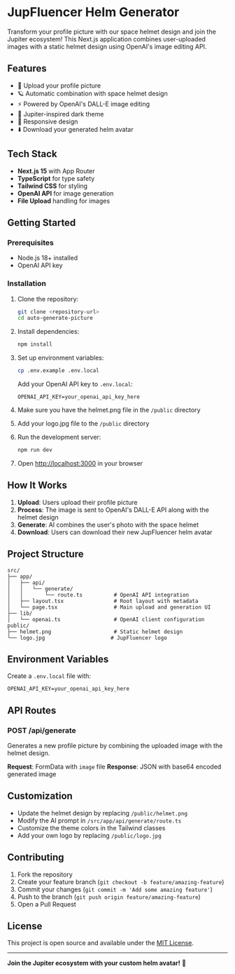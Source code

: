 # JupFluencer Helm Generator

Transform your profile picture with our space helmet design and join the Jupiter ecosystem! This Next.js application combines user-uploaded images with a static helmet design using OpenAI's image editing API.

## Features

- 🚀 Upload your profile picture
- 🪐 Automatic combination with space helmet design
- ⚡ Powered by OpenAI's DALL-E image editing
- 💫 Jupiter-inspired dark theme
- 📱 Responsive design
- ⬇️ Download your generated helm avatar

## Tech Stack

- **Next.js 15** with App Router
- **TypeScript** for type safety
- **Tailwind CSS** for styling
- **OpenAI API** for image generation
- **File Upload** handling for images

## Getting Started

### Prerequisites

- Node.js 18+ installed
- OpenAI API key

### Installation

1. Clone the repository:
   ```bash
   git clone <repository-url>
   cd auto-generate-picture
   ```

2. Install dependencies:
   ```bash
   npm install
   ```

3. Set up environment variables:
   ```bash
   cp .env.example .env.local
   ```
   
   Add your OpenAI API key to `.env.local`:
   ```
   OPENAI_API_KEY=your_openai_api_key_here
   ```

4. Make sure you have the helmet.png file in the `/public` directory

5. Add your logo.jpg file to the `/public` directory

6. Run the development server:
   ```bash
   npm run dev
   ```

7. Open [http://localhost:3000](http://localhost:3000) in your browser

## How It Works

1. **Upload**: Users upload their profile picture
2. **Process**: The image is sent to OpenAI's DALL-E API along with the helmet design
3. **Generate**: AI combines the user's photo with the space helmet
4. **Download**: Users can download their new JupFluencer helm avatar

## Project Structure

```
src/
├── app/
│   ├── api/
│   │   └── generate/
│   │       └── route.ts          # OpenAI API integration
│   ├── layout.tsx                # Root layout with metadata
│   └── page.tsx                  # Main upload and generation UI
├── lib/
│   └── openai.ts                 # OpenAI client configuration
public/
├── helmet.png                    # Static helmet design
└── logo.jpg                     # JupFluencer logo
```

## Environment Variables

Create a `.env.local` file with:

```env
OPENAI_API_KEY=your_openai_api_key_here
```

## API Routes

### POST /api/generate

Generates a new profile picture by combining the uploaded image with the helmet design.

**Request**: FormData with `image` file
**Response**: JSON with base64 encoded generated image

## Customization

- Update the helmet design by replacing `/public/helmet.png`
- Modify the AI prompt in `/src/app/api/generate/route.ts`
- Customize the theme colors in the Tailwind classes
- Add your own logo by replacing `/public/logo.jpg`

## Contributing

1. Fork the repository
2. Create your feature branch (`git checkout -b feature/amazing-feature`)
3. Commit your changes (`git commit -m 'Add some amazing feature'`)
4. Push to the branch (`git push origin feature/amazing-feature`)
5. Open a Pull Request

## License

This project is open source and available under the [MIT License](LICENSE).

---

**Join the Jupiter ecosystem with your custom helm avatar!** 🚀
